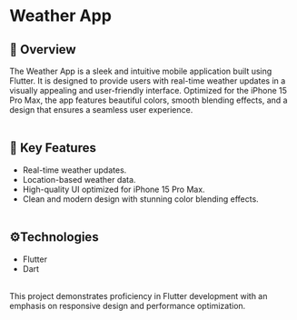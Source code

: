 # Weather App

## 🤖 Overview 

The Weather App is a sleek and intuitive mobile application built using Flutter. It is designed to provide users with real-time weather updates in a visually appealing and user-friendly interface. Optimized for the iPhone 15 Pro Max, the app features beautiful colors, smooth blending effects, and a design that ensures a seamless user experience. </br></br>

## 🔗 Key Features
- Real-time weather updates.
- Location-based weather data.
- High-quality UI optimized for iPhone 15 Pro Max.
- Clean and modern design with stunning color blending effects. </br></br>

## ⚙️Technologies
- Flutter
- Dart </br></br>

This project demonstrates proficiency in Flutter development with an emphasis on responsive design and performance optimization.
